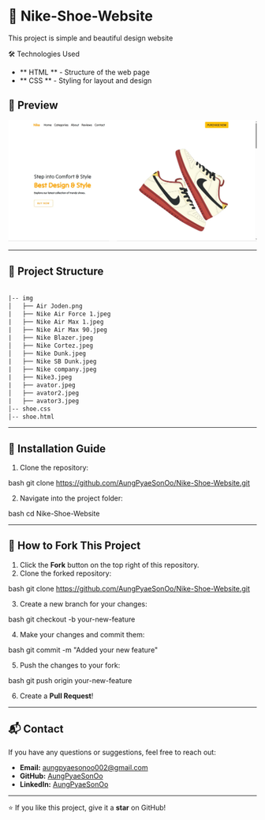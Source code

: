 # 📌 Nike-Shoe-Website

This project is simple and beautiful design website

🛠 Technologies Used
- ** HTML ** - Structure of the web page
- ** CSS ** - Styling for layout and design

## 📸 Preview

![Nike-Shoe-Webite](Nike-Shoe-Website.jpg)

---

## 📂 Project Structure

```

|-- img
│   ├── Air Joden.png
|   ├── Nike Air Force 1.jpeg
|   ├── Nike Air Max 1.jpeg
|   ├── Nike Air Max 90.jpeg
|   ├── Nike Blazer.jpeg
│   ├── Nike Cortez.jpeg
│   ├── Nike Dunk.jpeg
|   ├── Nike SB Dunk.jpeg
|   ├── Nike company.jpeg
|   ├── Nike3.jpeg
|   ├── avator.jpeg
│   ├── avator2.jpeg
|   ├── avator3.jpeg
│-- shoe.css
│-- shoe.html

```

---

## 🚀 Installation Guide

1. Clone the repository:
   
bash
   git clone https://github.com/AungPyaeSonOo/Nike-Shoe-Website.git

2. Navigate into the project folder:
   
bash
   cd Nike-Shoe-Website

---

## 🍴 How to Fork This Project

1. Click the **Fork** button on the top right of this repository.
2. Clone the forked repository:
   
bash
   git clone https://github.com/AungPyaeSonOo/Nike-Shoe-Website.git

3. Create a new branch for your changes:
   
bash
   git checkout -b your-new-feature

4. Make your changes and commit them:
   
bash
   git commit -m "Added your new feature"

5. Push the changes to your fork:
   
bash
   git push origin your-new-feature

6. Create a **Pull Request**!

---

## 📬 Contact

If you have any questions or suggestions, feel free to reach out:
- **Email:** aungpyaesonoo002@gmail.com
- **GitHub:** [AungPyaeSonOo](https://github.com/AungPyaeSonOo)
- **LinkedIn:** [AungPyaeSonOo](https://www.linkedin.com/in/aung-pyae-son-oo-635761354)

---

⭐ If you like this project, give it a **star** on GitHub!

